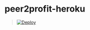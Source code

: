 # peer2profit-heroku
> [![Deploy](https://www.herokucdn.com/deploy/button.png)](https://dashboard.heroku.com/new?template=https://github.com/manhnv56/peer2profit-heroku)
